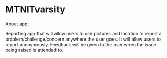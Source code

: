 # MTNITvarsity

About app: 


Reporting app that will allow users to use pictures and location to report a problem/challenge/concern anywhere the user goes. It will allow users to report anonymously. 
Feedback will be given to the user when the issue being raised is attended to.


